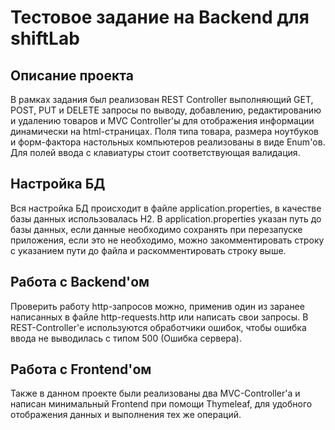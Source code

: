 # Тестовое задание на Backend для shiftLab
## Описание проекта

В рамках задания был реализован REST Controller 
выполняющий GET, POST, PUT и DELETE запросы по выводу, добавлению,
редактированию и удалению товаров и MVC Controller'ы для отображения информации динамически на html-страницах.
Поля типа товара, размера ноутбуков и форм-фактора настольных компьютеров реализованы в виде Enum'ов. Для полей ввода с клавиатуры
стоит соответствующая валидация.
## Настройка БД
Вся настройка БД происходит в файле application.properties, в качестве базы данных использовалась
H2. В application.properties указан путь до базы данных, если данные необходимо сохранять при перезапуске приложения, 
если это не необходимо, можно закомментировать строку с указанием пути до файла и раскомментировать строку выше.
## Работа с Backend'ом
Проверить работу http-запросов можно, применив
один из заранее написанных в файле http-requests.http или написать свои
запросы. В REST-Controller'е используются обработчики ошибок, чтобы ошибка ввода не выводилась с типом 500 (Ошибка сервера).
## Работа с Frontend'ом
Также в данном проекте были реализованы два MVC-Controller'а и написан минимальный Frontend
при помощи Thymeleaf, для удобного отображения данных и выполнения тех же операций.

